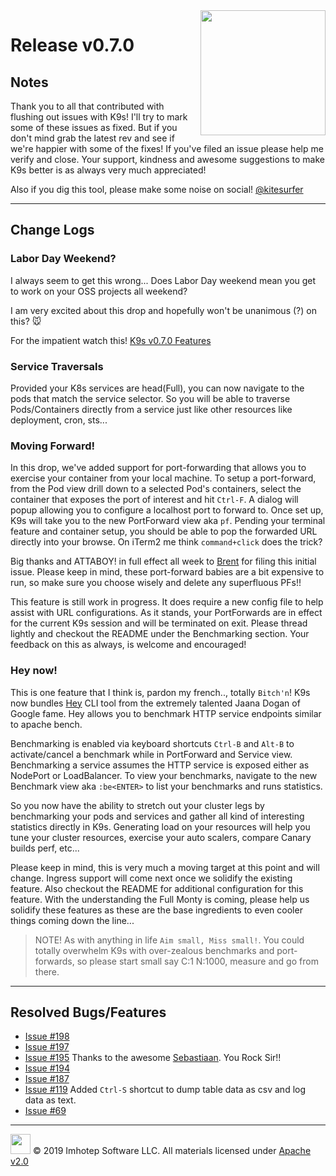 <img src="https://raw.githubusercontent.com/Ya-hwon/k9s/master/assets/k9s_small.png" align="right" width="200" height="auto"/>

# Release v0.7.0

## Notes

Thank you to all that contributed with flushing out issues with K9s! I'll try to mark some of these issues as fixed. But if you don't mind grab the latest rev and see if we're happier with some of the fixes! If you've filed an issue please help me verify and close. Your support, kindness and awesome suggestions to make K9s better is as always very much appreciated!

Also if you dig this tool, please make some noise on social! [@kitesurfer](https://twitter.com/kitesurfer)

---

## Change Logs

### Labor Day Weekend?

I always seem to get this wrong... Does Labor Day weekend mean you get to work on your OSS projects all weekend?

I am very excited about this drop and hopefully won't be unanimous (?) on this? 🐭

For the impatient watch this! [K9s v0.7.0 Features](https://youtu.be/83jYehwlql8)

### Service Traversals

Provided your K8s services are head(Full), you can now navigate to the pods that match the service selector. So you will be able to traverse Pods/Containers directly from a service just like other resources like deployment, cron, sts...

### Moving Forward!

In this drop, we've added support for port-forwarding that allows you to exercise your container from your local machine. To setup a port-forward, from the Pod view drill down to a selected Pod's containers, select the container that exposes the port of interest and hit `Ctrl-F`. A dialog will popup allowing you to configure a localhost port to forward to. Once set up, K9s will take you to the new PortForward view aka `pf`. Pending your terminal feature and container setup, you should be able to pop the forwarded URL directly into your browse. On iTerm2 me think `command+click` does the trick?

Big thanks and ATTABOY! in full effect all week to [Brent](https://github.com/brentco) for filing this initial issue. Please keep in mind, these port-forward babies are a bit expensive to run, so make sure you choose wisely and delete any superfluous PFs!!

This feature is still work in progress. It does require a new config file to help assist with URL configurations. As it stands, your PortForwards are in effect for the current K9s session and will be terminated on exit. Please thread lightly and checkout the README under the Benchmarking section. Your feedback on this as always, is welcome and encouraged!

### Hey now!

This is one feature that I think is, pardon my french.., totally `Bitch'n`! K9s now bundles [Hey](https://github.com/rakyll/hey) CLI tool from the extremely talented Jaana Dogan of Google fame. Hey allows you to benchmark HTTP service endpoints similar to apache bench.

Benchmarking is enabled via keyboard shortcuts `Ctrl-B` and `Alt-B` to activate/cancel a benchmark while in PortForward and Service view. Benchmarking a service assumes the HTTP service is exposed either as NodePort or LoadBalancer. To view your benchmarks, navigate to the new Benchmark view aka `:be<ENTER>` to list your benchmarks and runs statistics.

So you now have the ability to stretch out your cluster legs by benchmarking your pods and services and gather all kind of interesting statistics directly in K9s. Generating load on your resources will help you tune your cluster resources, exercise your auto scalers, compare Canary builds perf, etc...

Please keep in mind, this is very much a moving target at this point and will change. Ingress support will come next once we solidify the existing feature. Also checkout the README for additional configuration for this feature. With the understanding the Full Monty is coming, please help us solidify these features as these are the base ingredients to even cooler things coming down the line...

> NOTE! As with anything in life `Aim small, Miss small!`. You could totally overwhelm K9s with over-zealous benchmarks and port-forwards, so please start small say C:1 N:1000, measure and go from there.

---

## Resolved Bugs/Features

+ [Issue #198](https://github.com/Ya-hwon/k9s/issues/198)
+ [Issue #197](https://github.com/Ya-hwon/k9s/issues/197)
+ [Issue #195](https://github.com/Ya-hwon/k9s/issues/195) Thanks to the awesome [Sebastiaan](https://github.com/tammert). You Rock Sir!!
+ [Issue #194](https://github.com/Ya-hwon/k9s/issues/194)
+ [Issue #187](https://github.com/Ya-hwon/k9s/issues/187)
+ [Issue #119](https://github.com/Ya-hwon/k9s/issues/119) Added `Ctrl-S` shortcut to dump table data as csv and log data as text.
+ [Issue #69](https://github.com/Ya-hwon/k9s/issues/69)

---

<img src="https://raw.githubusercontent.com/Ya-hwon/k9s/master/assets/imhotep_logo.png" width="32" height="auto"/> © 2019 Imhotep Software LLC. All materials licensed under [Apache v2.0](http://www.apache.org/licenses/LICENSE-2.0)
